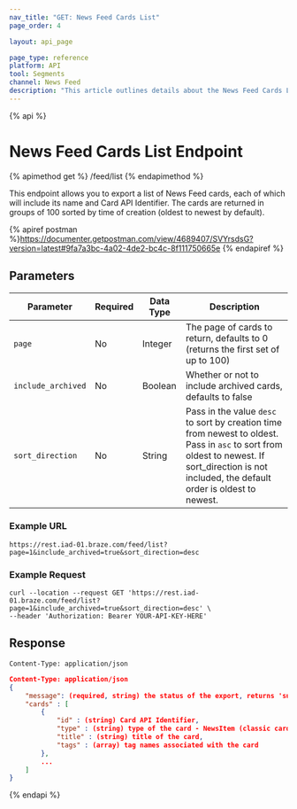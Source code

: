 ```yaml
---
nav_title: "GET: News Feed Cards List"
page_order: 4

layout: api_page

page_type: reference
platform: API
tool: Segments
channel: News Feed
description: "This article outlines details about the News Feed Cards List Endpoint."
---
```

{% api %}
# News Feed Cards List Endpoint
{% apimethod get %}
/feed/list
{% endapimethod %}

This endpoint allows you to export a list of News Feed cards, each of which will include its name and Card API Identifier. The cards are returned in groups of 100 sorted by time of creation (oldest to newest by default).

{% apiref postman %}https://documenter.getpostman.com/view/4689407/SVYrsdsG?version=latest#9fa7a3bc-4a02-4de2-bc4c-8f111750665e {% endapiref %}

## Parameters

| Parameter | Required | Data Type | Description |
| --------- | -------- | --------- | ----------- |
| `page` | No | Integer   | The page of cards to return, defaults to 0 (returns the first set of up to 100) |
| `include_archived` | No | Boolean   | Whether or not to include archived cards, defaults to false |
| `sort_direction`   | No | String    | Pass in the value `desc` to sort by creation time from newest to oldest. Pass in `asc` to sort from oldest to newest. If sort_direction is not included, the default order is oldest to newest. |

### Example URL
`https://rest.iad-01.braze.com/feed/list?page=1&include_archived=true&sort_direction=desc`

### Example Request
```
curl --location --request GET 'https://rest.iad-01.braze.com/feed/list?page=1&include_archived=true&sort_direction=desc' \
--header 'Authorization: Bearer YOUR-API-KEY-HERE'
```

## Response

`Content-Type: application/json`

```json
Content-Type: application/json
{
    "message": (required, string) the status of the export, returns 'success' when completed without errors,
    "cards" : [
        {
            "id" : (string) Card API Identifier,
            "type" : (string) type of the card - NewsItem (classic cards), CaptionedImage, Banner or DevPick (cross-promotional cards),
            "title" : (string) title of the card,
            "tags" : (array) tag names associated with the card
        },
        ...
    ]
}
```

{% endapi %}
